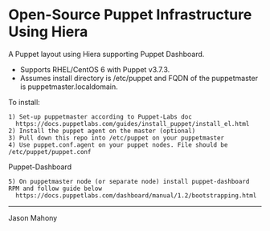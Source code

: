 Open-Source Puppet Infrastructure Using Hiera
==========

A Puppet layout using Hiera supporting Puppet Dashboard.
* Supports RHEL/CentOS 6 with Puppet v3.7.3.
* Assumes install directory is /etc/puppet and FQDN of the puppetmaster is puppetmaster.localdomain.


To install:
```
1) Set-up puppetmaster according to Puppet-Labs doc
  https://docs.puppetlabs.com/guides/install_puppet/install_el.html
2) Install the puppet agent on the master (optional)
3) Pull down this repo into /etc/puppet on your puppetmaster
4) Use puppet.conf.agent on your puppet nodes. File should be /etc/puppet/puppet.conf
```
Puppet-Dashboard
```
5) On puppetmaster node (or separate node) install puppet-dashboard RPM and follow guide below
  https://docs.puppetlabs.com/dashboard/manual/1.2/bootstrapping.html
```
------------
Jason Mahony
